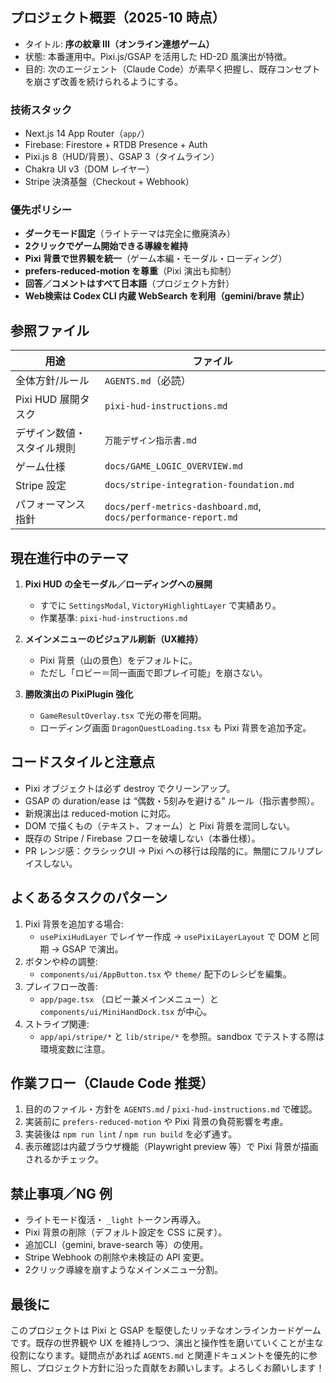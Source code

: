 ## プロジェクト概要（2025-10 時点）

- タイトル: **序の紋章 III（オンライン連想ゲーム）**
- 状態: 本番運用中。Pixi.js/GSAP を活用した HD-2D 風演出が特徴。
- 目的: 次のエージェント（Claude Code）が素早く把握し、既存コンセプトを崩さず改善を続けられるようにする。

### 技術スタック
- Next.js 14 App Router（`app/`）
- Firebase: Firestore + RTDB Presence + Auth
- Pixi.js 8（HUD/背景）、GSAP 3（タイムライン）
- Chakra UI v3（DOM レイヤー）
- Stripe 決済基盤（Checkout + Webhook）

### 優先ポリシー
- **ダークモード固定**（ライトテーマは完全に撤廃済み）
- **2クリックでゲーム開始できる導線を維持**
- **Pixi 背景で世界観を統一**（ゲーム本編・モーダル・ローディング）
- **prefers-reduced-motion を尊重**（Pixi 演出も抑制）
- **回答／コメントはすべて日本語**（プロジェクト方針）
- **Web検索は Codex CLI 内蔵 WebSearch を利用（gemini/brave 禁止）**

## 参照ファイル

| 用途 | ファイル |
| --- | --- |
| 全体方針/ルール | `AGENTS.md`（必読） |
| Pixi HUD 展開タスク | `pixi-hud-instructions.md` |
| デザイン数値・スタイル規則 | `万能デザイン指示書.md` |
| ゲーム仕様 | `docs/GAME_LOGIC_OVERVIEW.md` |
| Stripe 設定 | `docs/stripe-integration-foundation.md` |
| パフォーマンス指針 | `docs/perf-metrics-dashboard.md`, `docs/performance-report.md` |

## 現在進行中のテーマ

1. **Pixi HUD の全モーダル／ローディングへの展開**  
   - すでに `SettingsModal`, `VictoryHighlightLayer` で実績あり。
   - 作業基準: `pixi-hud-instructions.md`

2. **メインメニューのビジュアル刷新（UX維持）**  
   - Pixi 背景（山の景色）をデフォルトに。  
   - ただし「ロビー＝同一画面で即プレイ可能」を崩さない。

3. **勝敗演出の PixiPlugin 強化**  
   - `GameResultOverlay.tsx` で光の帯を同期。  
   - ローディング画面 `DragonQuestLoading.tsx` も Pixi 背景を追加予定。

## コードスタイルと注意点

- Pixi オブジェクトは必ず destroy でクリーンアップ。  
- GSAP の duration/ease は “偶数・5刻みを避ける” ルール（指示書参照）。  
- 新規演出は reduced-motion に対応。  
- DOM で描くもの（テキスト、フォーム）と Pixi 背景を混同しない。  
- 既存の Stripe / Firebase フローを破壊しない（本番仕様）。  
- PR レンジ感：クラシックUI → Pixi への移行は段階的に。無闇にフルリプレイスしない。

## よくあるタスクのパターン

1. Pixi 背景を追加する場合:  
   - `usePixiHudLayer` でレイヤー作成 → `usePixiLayerLayout` で DOM と同期 → GSAP で演出。
2. ボタンや枠の調整:  
   - `components/ui/AppButton.tsx` や `theme/` 配下のレシピを編集。
3. プレイフロー改善:  
   - `app/page.tsx` （ロビー兼メインメニュー）と `components/ui/MiniHandDock.tsx` が中心。
4. ストライプ関連:  
   - `app/api/stripe/*` と `lib/stripe/*` を参照。sandbox でテストする際は環境変数に注意。

## 作業フロー（Claude Code 推奨）

1. 目的のファイル・方針を `AGENTS.md` / `pixi-hud-instructions.md` で確認。
2. 実装前に `prefers-reduced-motion` や Pixi 背景の負荷影響を考慮。
3. 実装後は `npm run lint` / `npm run build` を必ず通す。
4. 表示確認は内蔵ブラウザ機能（Playwright preview 等）で Pixi 背景が描画されるかチェック。

## 禁止事項／NG 例

- ライトモード復活・ `_light` トークン再導入。  
- Pixi 背景の削除（デフォルト設定を CSS に戻す）。  
- 追加CLI（gemini, brave-search 等）の使用。  
- Stripe Webhook の削除や未検証の API 変更。  
- 2クリック導線を崩すようなメインメニュー分割。  

## 最後に

このプロジェクトは Pixi と GSAP を駆使したリッチなオンラインカードゲームです。既存の世界観や UX を維持しつつ、演出と操作性を磨いていくことが主な役割になります。疑問点があれば `AGENTS.md` と関連ドキュメントを優先的に参照し、プロジェクト方針に沿った貢献をお願いします。よろしくお願いします！
